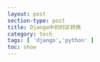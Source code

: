 ```yaml
---
layout: post
section-type: post
title: Django中的时区转换
category: tech
tags: [ 'django','python' ]
toc: show
---
```


